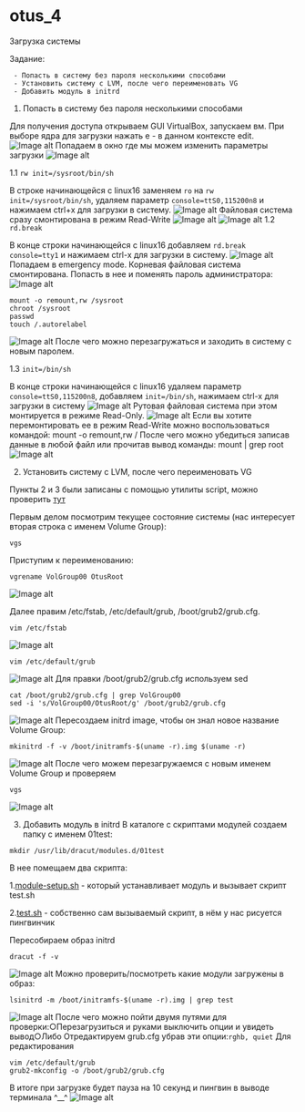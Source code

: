 # otus_4
Загрузка системы

   Задание:
    
     - Попасть в систему без пароля несколькими способами
     - Установить систему с LVM, после чего переименовать VG
     - Добавить модуль в initrd
     
1. Попасть в систему без пароля несколькими способами

Для получения доступа открываем GUI VirtualBox, запускаем вм. При выборе ядра для загрузки нажать e - в данном контексте edit.
![Image alt](https://github.com/Edo1993/otus_4/raw/master/1.png)
Попадаем в окно где мы можем изменить параметры загрузки
![Image alt](https://github.com/Edo1993/otus_4/raw/master/2.png)

  1.1 ```rw init=/sysroot/bin/sh```
  
В строке начинающейся с linux16 заменяем ```ro``` на ```rw init=/sysroot/bin/sh```, удаляем параметр ```console=ttS0,115200n8``` и нажимаем сtrl+x для загрузки в систему.
![Image alt](https://github.com/Edo1993/otus_4/raw/master/sysr1.png)
Файловая система сразу смонтирована в режим Read-Write
![Image alt](https://github.com/Edo1993/otus_4/raw/master/sysr2.png)
![Image alt](https://github.com/Edo1993/otus_4/raw/master/sysr3.png)
  1.2 ```rd.break```
  
В конце строки начинающейся с linux16 добавляем ```rd.break console=tty1``` и нажимаем сtrl-x для загрузки в систему.
![Image alt](https://github.com/Edo1993/otus_4/raw/master/2.png)
Попадаем в emergency mode. Корневая файловая система смонтирована. Попасть в нее и поменять пароль администратора:
![Image alt](https://github.com/Edo1993/otus_4/raw/master/3.png)
```
mount -o remount,rw /sysroot
chroot /sysroot
passwd
touch /.autorelabel
```
![Image alt](https://github.com/Edo1993/otus_4/raw/master/4.png)
После чего можно перезагружаться и заходить в систему с новым паролем.

  1.3 ```init=/bin/sh```
  
В конце строки начинающейся с linux16 удаляем параметр ```console=ttS0,115200n8```, добавляем ```init=/bin/sh```,
нажимаем сtrl-x для загрузки в систему
![Image alt](https://github.com/Edo1993/otus_4/raw/master/s1.png)
Рутовая файловая система при этом монтируется в режиме Read-Only.
![Image alt](https://github.com/Edo1993/otus_4/raw/master/s2.png)
Если вы хотите перемонтировать ее в режим Read-Write можно воспользоваться командой:
mount -o remount,rw /
После чего можно убедиться записав данные в любой файл или прочитав вывод команды:
mount | grep root
![Image alt](https://github.com/Edo1993/otus_4/raw/master/s3.png)


2. Установить систему с LVM, после чего переименовать VG

Пункты 2 и 3 были записаны с помощью утилиты script, можно проверить [тут](https://gist.github.com/lalbrekht/e51b2580b47bb5a150bd1a002f16ae85)

Первым делом посмотрим текущее состояние системы (нас интересует вторая строка с именем Volume Group):
```
vgs
```
Приступим к переименованию:
```
vgrename VolGroup00 OtusRoot
```
![Image alt](https://github.com/Edo1993/otus_4/raw/master/21.png)

Далее правим /etc/fstab, /etc/default/grub, /boot/grub2/grub.cfg.
```
vim /etc/fstab
```
![Image alt](https://github.com/Edo1993/otus_4/raw/master/22.png)
```
vim /etc/default/grub
```
![Image alt](https://github.com/Edo1993/otus_4/raw/master/23.png)
Для правки /boot/grub2/grub.cfg используем sed
```
cat /boot/grub2/grub.cfg | grep VolGroup00
sed -i 's/VolGroup00/OtusRoot/g' /boot/grub2/grub.cfg
```
![Image alt](https://github.com/Edo1993/otus_4/raw/master/24.png)
Пересоздаем initrd image, чтобы он знал новое название Volume Group:
```
mkinitrd -f -v /boot/initramfs-$(uname -r).img $(uname -r)
```
![Image alt](https://github.com/Edo1993/otus_4/raw/master/26.png)
После чего можем перезагружаемся с новым именем Volume Group и проверяем
```
vgs
```
![Image alt](https://github.com/Edo1993/otus_4/raw/master/25.png)


3. Добавить модуль в initrd
В каталоге с скриптами модулей создаем папку с именем 01test:
```
mkdir /usr/lib/dracut/modules.d/01test
```
В нее помещаем два скрипта:

1.[module-setup.sh](https://gist.github.com/lalbrekht/e51b2580b47bb5a150bd1a002f16ae85) - который устанавливает модуль и вызывает скрипт test.sh

2.[test.sh](https://gist.github.com/lalbrekht/ac45d7a6c6856baea348e64fac43faf0) - собственно сам вызываемый скрипт, в нём у нас рисуется пингвинчик

Пересобираем образ initrd
```
dracut -f -v
```
![Image alt](https://github.com/Edo1993/otus_4/raw/master/31.png)
Можно проверить/посмотреть какие модули загружены в образ:
```
lsinitrd -m /boot/initramfs-$(uname -r).img | grep test
```
![Image alt](https://github.com/Edo1993/otus_4/raw/master/32.png)
После чего можно пойти двумя путями для проверки:○Перезагрузиться и руками выключить опции  и увидеть вывод○Либо Отредактируем grub.cfg убрав эти опции:```rghb, quiet```
Для редактирования
```
vim /etc/default/grub
grub2-mkconfig -o /boot/grub2/grub.cfg
```

В итоге при загрузке будет пауза на 10 секунд и пингвин в выводе терминала ^__^
![Image alt](https://github.com/Edo1993/otus_4/raw/master/33.png)

